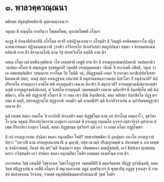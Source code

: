 <h1>๓. พาลวคฺควณฺณนา</h1>
<p> ตติยสฺส ปฐมทุติยตติยานิ อุตฺตานตฺถาเนวฯ</p>


<p> จตุเตฺถ ติ อญฺญโต อาหริตฺวา โพเธตโพฺพ, ญาเปตโพฺพติ อโตฺถฯ</p>


<p> ฉเฎฺฐ ติ ปาณาติปาตาทีนิ กโรโนฺต สเจปิ อปฺปฎิจฺฉาเทตฺวา กโรนฺติฯ ติ วิญฺญูหิ ครหิตพฺพภาวโต  ปฎิจฺฉาทนารหตฺตา ปฎิจฺฉนฺนเมวาติ วุจฺจติฯ อวีจิอาทโย ปเทสวิเสสา ตตฺถูปปนฺนา สตฺตา จ นิรยคฺคหเณน คหิตาติ อาห ติฯ ติรจฺฉานโยนิ นาม วิสุํ ปเทสวิเสโส นตฺถีติ อาห ติฯ</p>


<p> ทสเม อโตฺถ ผลํ ตทธีนวุตฺติตาย วโส เอตสฺสาติ  เหตูติ อาห ติฯ ติ อรญฺญลกฺขณปฺปตฺตานิ วนปตฺถานิฯ วนปตฺถ-สโทฺท หิ สณฺฑภูเต รุกฺขสมูเหปิ วตฺตตีติ อรญฺญคฺคหณํฯ วนียติ วิเวกกาเมหิ ภชียติ, วนุเต วา เต อตฺตสมฺปตฺติยา วสนตฺถาย ยาจโนฺต วิย โหตีติ วนํ, ปติฎฺฐหนฺติ เอตฺถ วิเวกกามา ยถาธิเปฺปตวิเสสาธิคเมนาติ ปตฺถํ, วเนสุ ปตฺถํ คหนฎฺฐาเน เสนาสนํ ติ อนุชานนสมฺภาวนเตฺถ นิปาโตฯ กิํ อนุชานาติ? นิปฺปริยายโต อรญฺญภาวํ คามโต พหิ อรญฺญนฺติฯ เตนาห ติอาทิฯ กิํ สมฺภาเวติ? อารญฺญกงฺคนิปฺผาทกตฺตํฯ ยญฺหิ อารญฺญกงฺคนิปฺผาทกํ, ตํ วิเสสโต อรญฺญนฺติ วตฺตพฺพนฺติฯ เตนาห นฺติอาทิฯ ติ อินฺทขีลโต พหิ นิกฺขมิตฺวา, ตโต พหิ ปฎฺฐายาติ อโตฺถฯ ติ วา ยตฺถ เทฺว ตีณิ อินฺทขีลานิ,  ตตฺถ พหิทฺธา อินฺทขีลโต ปฎฺฐายฯ ยตฺถ ตํ นตฺถิ, ตทรหฎฺฐานโต ปฎฺฐายาติ วทนฺติฯ นฺติ คามสมีปํฯ นฺติ นิจฺจกิจฺจวเสน น อุปจริตพฺพฎฺฐานํฯ เตนาห ติฯ</p>


<p>นฺติ เอเตน สตฺถา อตฺตโน วิเวกาภิรติํ ปกาเสติฯ ตตฺถ ทิฎฺฐธโมฺม นาม อยํ ปจฺจโกฺข อตฺตภาโว, สุขวิหาโร นาม จตุนฺนํ อิริยาปถวิหารานํ ผาสุตาฯ เอกกสฺส หิ อรเญฺญ อนฺตมโส อุจฺจารวสฺสาวกิจฺจํ อุปาทาย สเพฺพ อิริยาปถา ผาสุกา โหนฺติ, ตสฺมา ทิฎฺฐธเมฺม สุขวิหารํ นฺติ เอวํ วา เอตฺถ อโตฺถ ทฎฺฐโพฺพฯ</p>


<p>ติ กถํ อรญฺญวาเสน ปจฺฉิมา ชนตา อนุกมฺปิตา โหติ? สทฺธาปพฺพชิตา หิ กุลปุตฺตา ภควโต อรญฺญวาสํ  ทิสฺวา ‘‘ภควาปิ นาม อรญฺญเสนาสนานิ น มุญฺจติ, ยสฺส เนวตฺถิ ปริญฺญาตพฺพํ น ปหาตพฺพํ น ภาเวตพฺพํ น สจฺฉิกาตพฺพํ, กิมงฺคํ ปน มย’’นฺติ จิเนฺตตฺวา ตตฺถ วสิตพฺพเมว มญฺญิสฺสนฺติ, เอวํ ขิปฺปเมว ทุกฺขสฺสนฺตกรา ภวิสฺสนฺติฯ เอวํ ปจฺฉิมา ชนตา อนุกมฺปิตา โหติฯ เอตมตฺถํ ทเสฺสโนฺต อาห ติฯ</p>


<p> เอกาทสเม วิชฺชํ ภชนฺตีติ  วิชฺชาภาเค วิชฺชาโกฎฺฐาเส วตฺตนฺตีติปิ ติ มคฺคจิตฺตสฺส ปติฎฺฐํ อุปจฺฉินฺทติ, มคฺคจิตฺตํ ปติฎฺฐาเปตุํ น เทตีติ อโตฺถฯ ติ สมุเจฺฉทวเสน สมูลํ อุทฺธริตฺวาฯ ติ พุทฺธาทีสุ อฎฺฐสุ ฐาเนสุฯ ติ ราคสฺส ขยสงฺขาเตน วิราเคน, ราคสฺส อนุปฺปตฺติธมฺมตาปาทเนนาติ วุตฺตํ โหติฯ</p>

</p>





